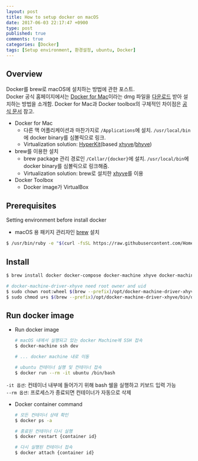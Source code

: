 ```yaml
---
layout: post
title: How to setup docker on macOS
date: 2017-06-03 22:17:47 +0900 
type: post
published: true
comments: true
categories: [Docker]
tags: [Setup environment, 환경설정, ubuntu, Docker]
---
```


## Overview
Docker를 brew로 macOS에 설치하는 방법에 관한 포스트.  
Docker 공식 홈페이지에서는 [Docker for Mac](https://www.docker.com/docker-mac)이라는 dmg 파일을 
[다운로드](https://store.docker.com/editions/community/docker-ce-desktop-mac) 받아
설치하는 방법을 소개함. 
Docker for Mac과 Docker toolbox의 구체적인 차이점은 [공식 문서](https://docs.docker.com/docker-for-mac/docker-toolbox/) 참고.

- Docker for Mac
    + 다른 맥 어플리케이션과 마찬가지로 `/Applications`에 설치. `/usr/local/bin`에 docker binary를 심볼릭으로 링크.
    + Virtualization solution: [HyperKit](https://github.com/moby/hyperkit)(based [xhyve](https://github.com/mist64/xhyve)/[bhyve](http://bhyve.org/))
- brew를 이용한 설치
    + brew package 관리 경로인 `/Cellar/{docker}`에 설치. `/usr/local/bin`에 docker binary를 심볼릭으로 링크해줌.
    + Virtualization solution: brew로 설치한 [xhyve](https://github.com/mist64/xhyve)를 이용 
- Docker Toolbox 
    + Docker image가 VirtualBox


## Prerequisites
Setting environment before install docker
- macOS 용 패키지 관리자인 [brew](https://brew.sh/index_ko.html) 설치
```sh
$ /usr/bin/ruby -e "$(curl -fsSL https://raw.githubusercontent.com/Homebrew/install/master/install)"
```

## Install
```sh
$ brew install docker docker-compose docker-machine xhyve docker-machine-driver-xhyve

# docker-machine-driver-xhyve need root owner and uid
$ sudo chown root:wheel $(brew --prefix)/opt/docker-machine-driver-xhyve/bin/docker-machine-driver-xhyve
$ sudo chmod u+s $(brew --prefix)/opt/docker-machine-driver-xhyve/bin/docker-machine-driver-xhyve
```

## Run docker image
- Run docker image
    ```sh
    # macOS 내에서 실행되고 있는 docker Machine에 SSH 접속
    $ docker-machine ssh dev
    
    # ... docker machine 내로 이동
    
    # ubuntu 컨테이너 실행 및 컨테이너 접속
    $ docker run --rm -it ubuntu /bin/bash
    ```
`-it 옵션`: 컨테이너 내부에 들어가기 위해 bash 쉘을 실행하고 키보드 입력 가능 <br />
`--rm 옵션`: 프로세스가 종료되면 컨테이너가 자동으로 삭제

- Docker container command
    ```sh
    # 모든 컨테이너 상태 확인
    $ docker ps -a
    
    # 종료된 컨테이너 다시 실행
    $ docker restart {container id}
    
    # 다시 실행된 컨테이너 접속
    $ docker attach {container id}
    ``` 


